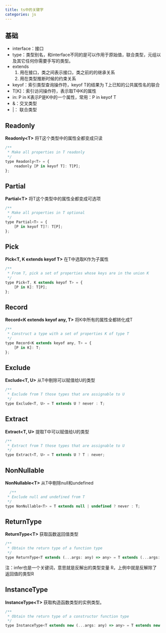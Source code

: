 ```yaml
---
title: ts中的关键字
categories: js
---
```


## 基础
* interface：接口
* type：类型别名，和interface不同的是可以作用于原始值，联合类型，元组以及其它任何你需要手写的类型。
* extends
	1. 用在接口，类之间表示接口，类之前的的继承关系
	2. 用在类型推断时候的约束关系
* keyof：索引类型查询操作符，keyof T的结果为 T上已知的公共属性名的联合
* T[K]：索引访问操作符，表示取T中K的属性
* in: P in K表示P是K中的一个属性，常用：P in keyof T
* &：交叉类型
* |： 联合类型
## Readonly
**Readonly\<T\>** 将T这个类型中的属性全都变成只读
```js
/**
 * Make all properties in T readonly
 */
type Readonly<T> = {
    readonly [P in keyof T]: T[P];
};
```
## Partial
**Partial\<T\>** 将T这个类型中的属性全都变成可选项
```js
/**
 * Make all properties in T optional
 */
type Partial<T> = {
    [P in keyof T]?: T[P];
};
```
## Pick
**Pick<T, K extends keyof T>** 在T中选取K作为子属性
```js
/**
 * From T, pick a set of properties whose keys are in the union K
 */
type Pick<T, K extends keyof T> = {
    [P in K]: T[P];
};
```
## Record
**Record<K extends keyof any, T>** 将K中所有的属性全都转化成T
```js
/**
 * Construct a type with a set of properties K of type T
 */
type Record<K extends keyof any, T> = {
    [P in K]: T;
};
```
## Exclude
**Exclude<T, U>** 从T中剔除可以赋值给U的类型
```js
/**
 * Exclude from T those types that are assignable to U
 */
type Exclude<T, U> = T extends U ? never : T;
```
## Extract
**Extract<T, U>**  提取T中可以赋值给U的类型
```js
/**
 * Extract from T those types that are assignable to U
 */
type Extract<T, U> = T extends U ? T : never;
```
## NonNullable
**NonNullable\<T\>**  从T中剔除null和undefined
```js
  /**
 * Exclude null and undefined from T
 */
type NonNullable<T> = T extends null | undefined ? never : T;
```
## ReturnType
**ReturnType\<T\>** 获取函数返回值类型
```js
/**
 * Obtain the return type of a function type
 */
type ReturnType<T extends (...args: any) => any> = T extends (...args: any) => infer R ? R : any;
```
注：infer也是一个关键词，意思就是反解出的类型变量 R，上例中就是反解除了返回值的类型R
## InstanceType
**InstanceType\<T\>**  获取构造函数类型的实例类型。
```js
/**
 * Obtain the return type of a constructor function type
 */
type InstanceType<T extends new (...args: any) => any> = T extends new (...args: any) => infer R ? R : any;
```